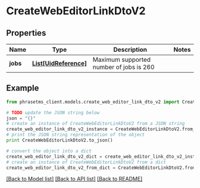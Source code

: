 # CreateWebEditorLinkDtoV2

## Properties

| Name     | Type                                      | Description                             | Notes |
| -------- | ----------------------------------------- | --------------------------------------- | ----- |
| **jobs** | [**List[UidReference]**](UidReference.md) | Maximum supported number of jobs is 260 |

## Example

```python
from phrasetms_client.models.create_web_editor_link_dto_v2 import CreateWebEditorLinkDtoV2

# TODO update the JSON string below
json = "{}"
# create an instance of CreateWebEditorLinkDtoV2 from a JSON string
create_web_editor_link_dto_v2_instance = CreateWebEditorLinkDtoV2.from_json(json)
# print the JSON string representation of the object
print CreateWebEditorLinkDtoV2.to_json()

# convert the object into a dict
create_web_editor_link_dto_v2_dict = create_web_editor_link_dto_v2_instance.to_dict()
# create an instance of CreateWebEditorLinkDtoV2 from a dict
create_web_editor_link_dto_v2_from_dict = CreateWebEditorLinkDtoV2.from_dict(create_web_editor_link_dto_v2_dict)
```

[[Back to Model list]](../README.md#documentation-for-models) [[Back to API list]](../README.md#documentation-for-api-endpoints) [[Back to README]](../README.md)
